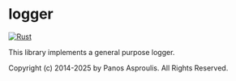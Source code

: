 # logger
[![Rust](https://github.com/paspro/logger/actions/workflows/rust.yml/badge.svg)](https://github.com/paspro/logger/actions/workflows/rust.yml)

This library implements a general purpose logger.

Copyright (c) 2014-2025 by Panos Asproulis.
All Rights Reserved.

